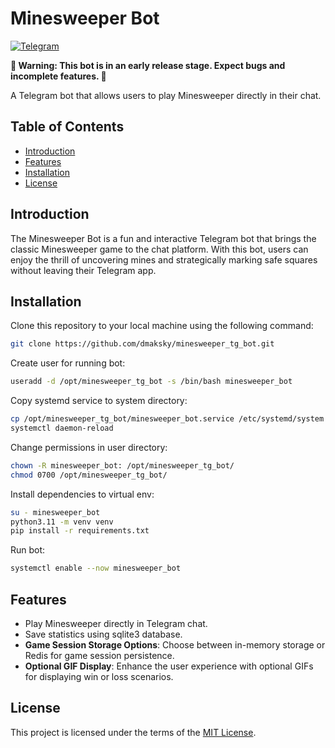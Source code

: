 # Minesweeper Bot

[![Telegram](https://img.shields.io/badge/Telegram-@minesweeper_game_tgbot-black)](https://t.me/minesweeper_game_tgbot)

**🚧 Warning: This bot is in an early release stage. Expect bugs and incomplete features. 🚧**

A Telegram bot that allows users to play Minesweeper directly in their chat.

## Table of Contents
- [Introduction](#introduction)
- [Features](#features)
- [Installation](#installation)
- [License](#license)

## Introduction

The Minesweeper Bot is a fun and interactive Telegram bot that brings the classic Minesweeper game to the chat platform. With this bot, users can enjoy the thrill of uncovering mines and strategically marking safe squares without leaving their Telegram app.

## Installation

Clone this repository to your local machine using the following command:

```bash
git clone https://github.com/dmaksky/minesweeper_tg_bot.git
```

Create user for running bot:

```bash
useradd -d /opt/minesweeper_tg_bot -s /bin/bash minesweeper_bot
```

Copy systemd service to system directory:

```bash
cp /opt/minesweeper_tg_bot/minesweeper_bot.service /etc/systemd/system
systemctl daemon-reload
```

Change permissions in user directory:

```bash
chown -R minesweeper_bot: /opt/minesweeper_tg_bot/
chmod 0700 /opt/minesweeper_tg_bot/
```

Install dependencies to virtual env:

```bash
su - minesweeper_bot
python3.11 -m venv venv
pip install -r requirements.txt
```

Run bot:
```bash
systemctl enable --now minesweeper_bot
```

## Features

- Play Minesweeper directly in Telegram chat.
- Save statistics using sqlite3 database.
- **Game Session Storage Options**: Choose between in-memory storage or Redis for game session persistence.
- **Optional GIF Display**: Enhance the user experience with optional GIFs for displaying win or loss scenarios.
 
## License

This project is licensed under the terms of the [MIT License](LICENSE).
